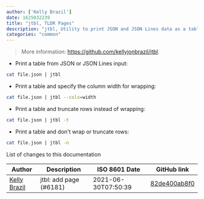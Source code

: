 ```yaml
---
author: ['Kelly Brazil']
date: 1625032239
title: "jtbl, TLDR Pages"
description: "jtbl, Utility to print JSON and JSON Lines data as a table in the terminal."
categories: "common"
---
```

> More information: <https://github.com/kellyjonbrazil/jtbl>.

- Print a table from JSON or JSON Lines input:

```bash
cat file.json | jtbl
```

- Print a table and specify the column width for wrapping:

```bash
cat file.json | jtbl --cols=width
```

- Print a table and truncate rows instead of wrapping:

```bash
cat file.json | jtbl -t
```

- Print a table and don't wrap or truncate rows:

```bash
cat file.json | jtbl -n
```
List of changes to this documentation


Author | Description | ISO 8601 Date | GitHub link
------|-----|-----|-----
[Kelly Brazil](mailto:kellyjonbrazil@gmail.com) | jtbl: add page (#6181) | 2021-06-30T07:50:39 | [82de400ab8f0](https://github.com/tldr-pages/tldr/commit/82de400ab8f0d499d161e4c1f3a9a900832bb4b2)

